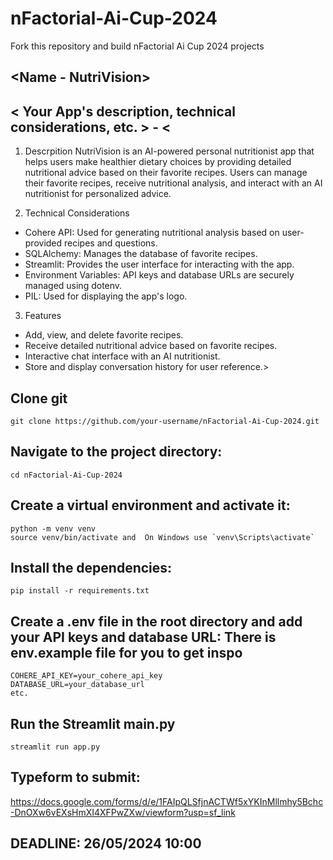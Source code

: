 # nFactorial-Ai-Cup-2024
Fork this repository and build nFactorial Ai Cup 2024 projects 

## <Dossymov Yelnur>

## <Name - NutriVision>

## < Your App's description, technical considerations, etc. > - <
1. Descrpition
NutriVision is an AI-powered personal nutritionist app that helps users make healthier dietary choices by providing detailed nutritional advice based on their favorite recipes. Users can manage their favorite recipes, receive nutritional analysis, and interact with an AI nutritionist for personalized advice.

2. Technical Considerations
* Cohere API: Used for generating nutritional analysis based on user-provided recipes and questions.
* SQLAlchemy: Manages the database of favorite recipes.
* Streamlit: Provides the user interface for interacting with the app.
* Environment Variables: API keys and database URLs are securely managed using dotenv.
* PIL: Used for displaying the app's logo.
3. Features
* Add, view, and delete favorite recipes.
* Receive detailed nutritional advice based on favorite recipes.
* Interactive chat interface with an AI nutritionist.
* Store and display conversation history for user reference.>

## Clone git
   ```
   git clone https://github.com/your-username/nFactorial-Ai-Cup-2024.git
```

    
## Navigate to the project directory:
   ```
   cd nFactorial-Ai-Cup-2024
   ```
## Create a virtual environment and activate it:
   ```
   python -m venv venv
   source venv/bin/activate and  On Windows use `venv\Scripts\activate`

   ```
## Install the dependencies:
   ```
   pip install -r requirements.txt
   ```
## Create a .env file in the root directory and add your API keys and database URL: There is env.example file for you to get inspo
```
COHERE_API_KEY=your_cohere_api_key
DATABASE_URL=your_database_url
etc.
```
##  Run the Streamlit main.py
   ```
streamlit run app.py

```

## Typeform to submit:
https://docs.google.com/forms/d/e/1FAIpQLSfjnACTWf5xYKInMllmhy5Bchc-DnOXw6vEXsHmXI4XFPwZXw/viewform?usp=sf_link

## DEADLINE: 26/05/2024 10:00
